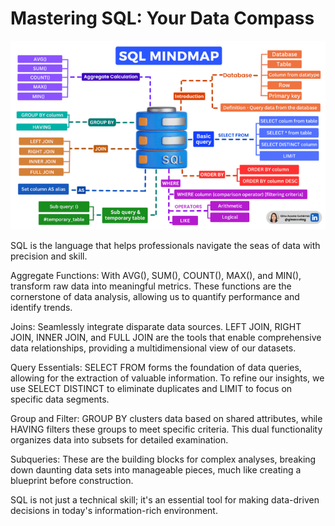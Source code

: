 # Mastering SQL: Your Data Compass

![Banner](../images/masteringsql.gif)

SQL is the language that helps professionals navigate the seas of data with precision and skill.

Aggregate Functions: With AVG(), SUM(), COUNT(), MAX(), and MIN(), transform raw data into meaningful metrics. These functions are the cornerstone of data analysis, allowing us to quantify performance and identify trends.

Joins: Seamlessly integrate disparate data sources. LEFT JOIN, RIGHT JOIN, INNER JOIN, and FULL JOIN are the tools that enable comprehensive data relationships, providing a multidimensional view of our datasets.

Query Essentials: SELECT FROM forms the foundation of data queries, allowing for the extraction of valuable information. To refine our insights, we use SELECT DISTINCT to eliminate duplicates and LIMIT to focus on specific data segments.

Group and Filter: GROUP BY clusters data based on shared attributes, while HAVING filters these groups to meet specific criteria. This dual functionality organizes data into subsets for detailed examination.

Subqueries: These are the building blocks for complex analyses, breaking down daunting data sets into manageable pieces, much like creating a blueprint before construction.

SQL is not just a technical skill; it's an essential tool for making data-driven decisions in today's information-rich environment.